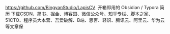 https://github.com/BingyanStudio/LapisCV
 开箱即用的 Obsidian / Typora 简历
下载CSDN、简书、掘金、博客园、微信公众号、知乎专栏、脚本之家、51CTO、程序员大本营、吾爱破解、B站、思否、轻识、腾讯云、阿里云、华为云等文章保